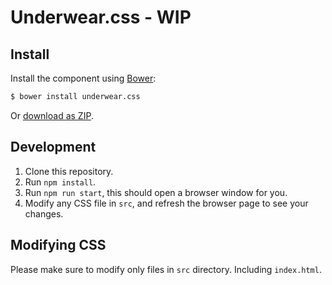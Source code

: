 # Underwear.css - WIP

## Install

Install the component using [Bower](http://bower.io/):
```sh
$ bower install underwear.css
```

Or [download as ZIP](https://github.com/Starcounter/Underwear.css/archive/master.zip).

<!-- [Starcounter 2.4.0.+](https://starcounter.io/) has it already pre-installed, under `/sys/underwear.css/underwear.css`. -->

## Development

1. Clone this repository.
2. Run `npm install`.
3. Run `npm run start`, this should open a browser window for you.
4. Modify any CSS file in `src`, and refresh the browser page to see your changes.

## Modifying CSS

Please make sure to modify only files in `src` directory. Including `index.html`.
